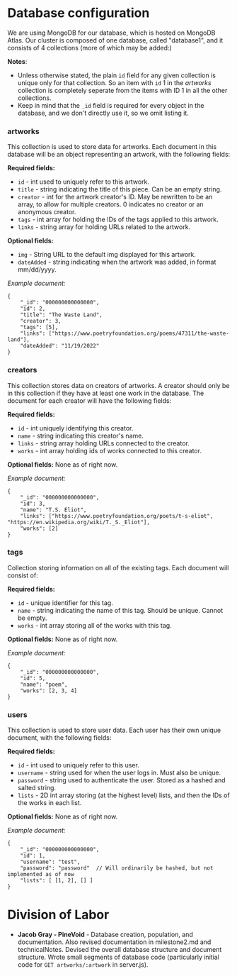 # Database configuration

We are using MongoDB for our database, which is hosted on MongoDB Atlas. Our cluster is composed of one database, called "database1", and it consists of 4 collections (more of which may be added:)

**Notes**: 
- Unless otherwise stated, the plain `id` field for any given collection is unique only for that collection. So an item with `id` 1 in the *artworks* collection is completely seperate from the items with ID 1 in all the other collections. 
- Keep in mind that the `_id` field is required for every object in the database, and we don't directly use it, so we omit listing it.


### artworks
This collection is used to store data for artworks. Each document in this database will be an object representing an artwork, with the following fields:

**Required fields:**
- `id` - int used to uniquely refer to this artwork.
- `title` - string indicating the title of this piece. Can be an empty string.
- `creator` - int for the artwork creator's ID. May be rewritten to be an array, to allow for multiple creators. 0 indicates no creator or an anonymous creator.
- `tags` - int array for holding the IDs of the tags applied to this artwork.
- `links` - string array for holding URLs related to the artwork.

**Optional fields:**
- `img` - String URL to the default img displayed for this artwork.
- `dateAdded` - string indicating when the artwork was added, in format mm/dd/yyyy.

*Example document:*
```
{
    "_id": "000000000000000",
    "id": 2,
    "title": "The Waste Land",
    "creator": 3,
    "tags": [5],
    "links": ["https://www.poetryfoundation.org/poems/47311/the-waste-land"],
    "dateAdded": "11/19/2022"
}
```


### creators
This collection stores data on creators of artworks. A creator should only be in this collection if they have at least one work in the database. The document for each creator will have the following fields:

**Required fields:**
- `id` - int uniquely identifying this creator.
- `name` - string indicating this creator's name. 
- `links` - string array holding URLs connected to the creator.
- `works` - int array holding ids of works connected to this creator.

**Optional fields:**
None as of right now.

*Example document:*
```
{
    "_id": "000000000000000",
    "id": 3,
    "name": "T.S. Eliot",
    "links": ["https://www.poetryfoundation.org/poets/t-s-eliot", "https://en.wikipedia.org/wiki/T._S._Eliot"],
    "works": [2]
}
```


### tags
Collection storing information on all of the existing tags. Each document will consist of:

**Required fields:**
- `id` - unique identifier for this tag.
- `name` - string indicating the name of this tag. Should be unique. Cannot be empty.
- `works` - int array storing all of the works with this tag.

**Optional fields:**
None as of right now.

*Example document:*
```
{
    "_id": "000000000000000",
    "id": 5,
    "name": "poem",
    "works": [2, 3, 4]
}
```


### users
This collection is used to store user data. Each user has their own unique document, with the following fields:

**Required fields:**
- `id` - int used to uniquely refer to this user.
- `username` - string used for when the user logs in. Must also be unique.
- `password` - string used to authenticate the user. Stored as a hashed and salted string.
- `lists` - 2D int array storing (at the highest level) lists, and then the IDs of the works in each list.

**Optional fields:**
None as of right now.

*Example document:*
```
{
    "_id": "000000000000000",
    "id": 1,
    "username": "test",
    "password": "password"  // Will ordinarily be hashed, but not implemented as of now
    "lists": [ [1, 2], [] ]
}
```


# Division of Labor
- **Jacob Gray - PineVoid** - Database creation, population, and documentation. Also revised documentation in milestone2.md and technicalNotes. Devised the overall database structure and document structure. Wrote small segments of database code (particularly initial code for `GET artworks/:artwork` in server.js).